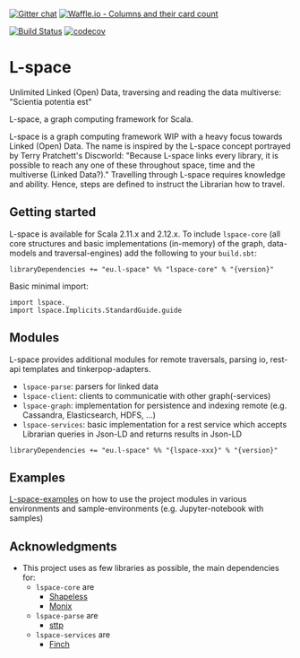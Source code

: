 [![Gitter chat](https://badges.gitter.im/gitterHQ/gitter.png)](https://gitter.im/L-space/L-space)
[![Waffle.io - Columns and their card count](https://badge.waffle.io/L-space/L-space.svg?columns=all)](https://waffle.io/L-space/L-space)

[![Build Status](https://travis-ci.org/L-space/L-space.svg)](https://travis-ci.org/L-space/L-space)
[![codecov](https://codecov.io/gh/L-space/L-space/branch/master/graph/badge.svg)](https://codecov.io/gh/L-space/L-space)

# L-space
Unlimited Linked (Open) Data, traversing and reading the data multiverse: "Scientia potentia est"

L-space, a graph computing framework for Scala.

L-space is a graph computing framework WIP with a heavy focus towards Linked (Open) Data. 
The name is inspired by the L-space concept portrayed by Terry Pratchett's Discworld: 
"Because L-space links every library, it is possible to reach any one of these throughout space, 
time and the multiverse (Linked Data?)." Travelling through L-space requires knowledge and ability. 
Hence, steps are defined to instruct the Librarian how to travel.

## Getting started

L-space is available for Scala 2.11.x and 2.12.x. 
To include `lspace-core` (all core structures and basic implementations (in-memory) of the graph, 
data-models and traversal-engines) add the following to your `build.sbt`:
```
libraryDependencies += "eu.l-space" %% "lspace-core" % "{version}"
```

Basic minimal import:
```
import lspace._
import lspace.Implicits.StandardGuide.guide
```

## Modules

L-space provides additional modules for remote traversals, parsing io, rest-api templates and tinkerpop-adapters.

- `lspace-parse`: parsers for linked data
- `lspace-client`: clients to communicatie with other graph(-services)
- `lspace-graph`: implementation for persistence and indexing remote (e.g. Cassandra, Elasticsearch, HDFS, ...)
- `lspace-services`: basic implementation for a rest service which accepts Librarian queries in Json-LD and returns results in Json-LD
```
libraryDependencies += "eu.l-space" %% "{lspace-xxx}" % "{version}"
```

## Examples
[L-space-examples](https://github.com/ThijsBroersen/L-space-examples) on how to use the project modules in various environments and 
sample-environments (e.g. Jupyter-notebook with samples)

## Acknowledgments
* This project uses as few libraries as possible, the main dependencies for:
  * `lspace-core` are
    * [Shapeless](https://github.com/milessabin/shapeless/wiki)
    * [Monix](https://monix.io/)
  * `lspace-parse` are
    * [sttp](https://github.com/softwaremill/sttp)
  * `lspace-services` are
    * [Finch](https://finagle.github.io/finch/)
  
